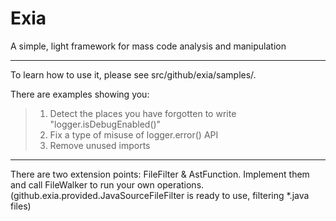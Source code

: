 Exia
====

A simple, light framework for mass code analysis and manipulation

----

To learn how to use it, please see src/github/exia/samples/.

There are examples showing you:
>1. Detect the places you have forgotten to write "logger.isDebugEnabled()"
>2. Fix a type of misuse of logger.error() API
>3. Remove unused imports

----

There are two extension points: FileFilter & AstFunction.
Implement them and call FileWalker to run your own operations.
(github.exia.provided.JavaSourceFileFilter is ready to use, filtering *.java files)